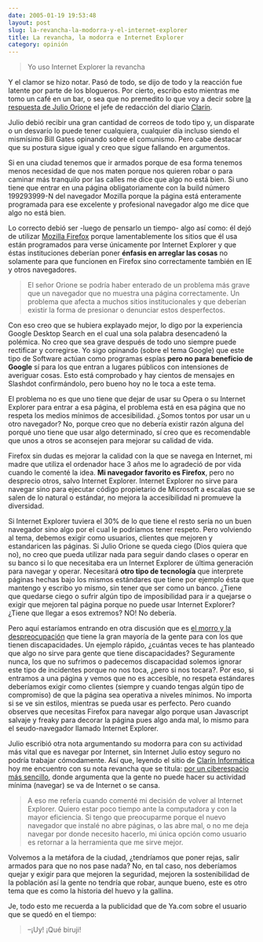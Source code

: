```yaml
---
date: 2005-01-19 19:53:48
layout: post
slug: la-revancha-la-modorra-y-el-internet-explorer
title: La revancha, la modorra e Internet Explorer
category: opinión
---
```


> Yo uso Internet Explorer la revancha

Y el clamor se hizo notar. Pasó de todo, se dijo de todo y la reacción fue latente por parte de los blogueros. Por cierto, escribo esto mientras me tomo un café en un bar, o sea que no premedito lo que voy a decir sobre [la respuesta de Julio Orione](http://www.clarin.com/suplementos/informatica/2005/01/19/f-906412.htm) el jefe de redacción del diario [Clarín](http://www.clarin.com.ar).

Julio debió recibir una gran cantidad de correos de todo tipo y, un disparate o un desvarío lo puede tener cualquiera, cualquier día incluso siendo el mismísimo Bill Gates opinando sobre el comunismo. Pero cabe destacar que su postura sigue igual y creo que sigue fallando en argumentos.

Si en una ciudad tenemos que ir armados porque de esa forma tenemos menos necesidad de que nos maten porque nos quieren robar o para caminar más tranquilo por las calles me dice que algo no está bien. Si uno tiene que entrar en una página obligatoriamente con la build número 199293999-N del navegador Mozilla porque la página está enteramente programada para ese excelente y profesional navegador algo me dice que algo no está bien.

Lo correcto debió ser -luego de pensarlo un tiempo- algo así como: él dejó de utilizar [Mozilla Firefox](http://www.mozilla.org/products/firefox/) porque lamentablemente los sitios que él usa están programados para verse únicamente por Internet Explorer y que éstas instituciones deberían poner **énfasis en arreglar las cosas** no solamente para que funcionen en Firefox sino correctamente también en IE y otros navegadores.

> El señor Orione se podría haber enterado de un problema más grave que un navegador que no muestra una página correctamente. Un problema que afecta a muchos sitios institucionales y que deberían existir la forma de presionar o denunciar estos desperfectos.

Con eso creo que se hubiera explayado mejor, lo digo por la experiencia Google Desktop Search en el cual una sola palabra desencadenó la polémica. No creo que sea grave después de todo uno siempre puede rectificar y corregirse. Yo sigo opinando (sobre el tema Google) que este tipo de Software actúan como programas espías **pero no para beneficio de Google** sí para los que entran a lugares públicos con intensiones de averiguar cosas. Esto está comprobado y hay cientos de mensajes en Slashdot confirmándolo, pero bueno hoy no le toca a este tema.

El problema no es que uno tiene que dejar de usar su Opera o su Internet Explorer para entrar a esa página, el problema está en esa página que no respeta los medios mínimos de accesibilidad. ¿Somos tontos por usar un u otro navegador? No, porque creo que no debería existir razón alguna del porqué uno tiene que usar algo determinado, sí creo que es recomendable que unos a otros se aconsejen para mejorar su calidad de vida.

Firefox sin dudas es mejorar la calidad con la que se navega en Internet, mi madre que utiliza el ordenador hace 3 años me lo agradeció de por vida cuando le comenté la idea. **Mi navegador favorito es Firefox**, pero no desprecio otros, salvo Internet Explorer. Internet Explorer no sirve para navegar sino para ejecutar código propietario de Microsoft a escalas que se salen de lo natural o estándar, no mejora la accesibilidad ni promueve la diversidad.

Si Internet Explorer tuviera el 30% de lo que tiene el resto sería no un buen navegador sino algo por el cual le podríamos tener respeto. Pero volviendo al tema, debemos exigir como usuarios, clientes que mejoren y estandaricen las páginas. Si Julio Orione se queda ciego (Dios quiera que no), no creo que pueda utilizar nada para seguir dando clases o operar en su banco si lo que necesitaba era un Internet Explorer de última generación para navegar y operar. Necesitará **otro tipo de tecnología** que interprete páginas hechas bajo los mismos estándares que tiene por ejemplo ésta que mantengo y escribo yo mismo, sin tener que ser como un banco. ¿Tiene que quedarse ciego o sufrir algún tipo de imposibilidad para ir a quejarse o exigir que mejoren tal página porque no puede usar Internet Explorer? ¿Tiene que llegar a esos extremos? NO! No debería.

Pero aquí estaríamos entrando en otra discusión que es [el morro y la despreocupación](http://www.clarin.com/suplementos/informatica/2005/01/12/f-902382.htm) que tiene la gran mayoría de la gente para con los que tienen discapacidades. Un ejemplo rápido, ¿cuántas veces te has planteado que algo no sirve para gente que tiene discapacidades? Seguramente nunca, los que no sufrimos o padecemos discapacidad solemos ignorar este tipo de incidentes porque no nos toca, ¿pero si nos tocara?. Por eso, si entramos a una página y vemos que no es accesible, no respeta estándares deberíamos exigir como clientes (siempre y cuando tengas algún tipo de compromiso) de que la página sea operativa a niveles mínimos. No importa si se ve sin estilos, mientras se pueda usar es perfecto. Pero cuando observes que necesitas Firefox para navegar algo porque usan Javascript salvaje y freaky para decorar la página pues algo anda mal, lo mismo para el seudo-navegador llamado Internet Explorer.

Julio escribió otra nota argumentando su modorra para con su actividad más vital que es navegar por Internet, sin Internet Julio estoy seguro no podría trabajar cómodamente. Así que, leyendo el sitio de [Clarín Informática](http://www.clarin.com/suplementos/informatica/) hoy me encuentro con su nota revancha que se titula: [por un ciberespacio más sencillo](http://www.clarin.com/suplementos/informatica/2005/01/19/f-906412.htm), donde argumenta que la gente no puede hacer su actividad mínima (navegar) se va de Internet o se cansa.

> A eso me refería cuando comenté mi decisión de volver al Internet Explorer. Quiero estar poco tiempo ante la computadora y con la mayor eficiencia. Si tengo que preocuparme porque el nuevo navegador que instalé no abre páginas, o las abre mal, o no me deja navegar por donde necesito hacerlo, mi única opción como usuario es retornar a la herramienta que me sirve mejor.

Volvemos a la metáfora de la ciudad, ¿tendríamos que poner rejas, salir armados para que no nos pase nada? No, en tal caso, nos deberíamos quejar y exigir para que mejoren la seguridad, mejoren la sostenibilidad de la población así la gente no tendría que robar, aunque bueno, este es otro tema que es como la historia del huevo y la gallina.

Je, todo esto me recuerda a la publicidad que de Ya.com sobre el usuario que se quedó en el tiempo:

> –¡Uy! ¡Qué biruji!
